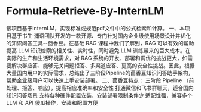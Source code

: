 # Formula-Retrieve-By-InternLM
该项目基于InternLM，实现标准或规范pdf文件中的公式检索和计算。
一、本项目基于书生·浦语团队开发的一款开源、专门针对国内企业级使用场景设计并优化的知识问答工具--茴香豆。在基础 RAG 课程中我们了解到，RAG 可以有效的帮助提高 LLM 知识检索的相关性、实时性，同时避免 LLM 训练带来的巨大成本。在实际的生产和生活环境需求，对 RAG 系统的开发、部署和调优的挑战更大，如需要解决群应答、能够无关问题拒答、多渠道应答、更高的安全性挑战。因此，根据大量国内用户的实际需求，总结出了三阶段Pipeline的茴香豆知识问答助手架构，帮助企业级用户可以快速上手安装部署。
二、茴香豆特点：
三阶段 Pipeline （前处理、拒答、响应），提高相应准确率和安全性
打通微信和飞书群聊天，适合国内知识问答场景
支持各种硬件配置安装，安装部署限制条件少
适配性强，兼容多个 LLM 和 API
傻瓜操作，安装和配置方便

